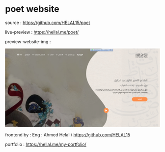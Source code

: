 # poet website

source : https://github.com/HELAL15/poet

live-preview : https://hellal.me/poet/

preview-website-img :

<img src='images/website.PNG'>

frontend by :
Eng : Ahmed Helal / https://github.com/HELAL15

portfolio : https://hellal.me/my-portfolio/
